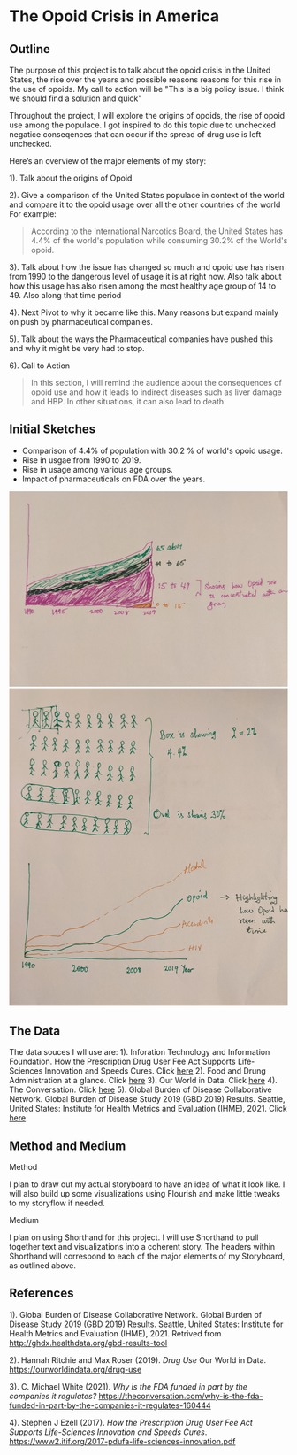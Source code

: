 
# The Opoid Crisis in America

## Outline
The purpose of this project is to talk about the opoid crisis in the United States, the rise over the years and possible reasons reasons for this rise in the use of opoids. My call to action will be "This is a big policy issue. I think we should find a solution and quick"

Throughout the project, I will explore the origins of opoids, the rise of opoid use among the populace. I got inspired to do this topic due to unchecked negatice conseqences that can occur if the spread of drug use is left unchecked.

Here’s an overview of the major elements of my story:

1). Talk about the origins of Opoid

2). Give a comparison of the United States populace in context of the world and compare it to the opoid usage over all the other countries of the world
  For example:
  > According to the International Narcotics Board, the United States has 4.4% of the world's population while consuming 30.2% of the World's opoid.

3). Talk about how the issue has changed so much and opoid use has risen from 1990 to the dangerous level of usage it is at right now. Also talk about how this usage has also risen among the most healthy age group of 14 to 49. Also along that time period

4). Next Pivot to why it became like this. Many reasons but expand mainly on push by pharmaceutical companies.

5). Talk about the ways the Pharmaceutical companies have pushed this and why it might be very had to stop.

6). Call to Action
> In this section, I will remind the audience about the consequences of opoid use and how it leads to indirect diseases such as liver damage and HBP. In other situations, it can also lead to death.


## Initial Sketches
- Comparison of 4.4% of population with 30.2 % of world's opoid usage.
- Rise in usgae from 1990 to 2019.
- Rise in usage among various age groups.
- Impact of pharmaceuticals on FDA over the years.

![](PXL_20220222_221753789_2.jpg)
![](PXL_20220222_221740329.MP_2.jpg)

## The Data

The data souces I wll use are:
1). Inforation Technology and Information Foundation.  How the Prescription Drug User Fee Act Supports Life-Sciences Innovation and Speeds Cures. Click [here](https://www2.itif.org/2017-pdufa-life-sciences-innovation.pdf)
2). Food and Drung Administration at a glance. Click [here](https://www.fda.gov/about-fda/fda-basics/fact-sheet-fda-glance)
3). Our World in Data. Click [here](https://ourworldindata.org/drug-use)
4). The Conversation. Click [here](https://theconversation.com/why-is-the-fda-funded-in-part-by-the-companies-it-regulates-160444)
5). Global Burden of Disease Collaborative Network. Global Burden of Disease Study 2019 (GBD 2019) Results. Seattle, United States: Institute for Health Metrics and Evaluation (IHME), 2021. Click [here](http://ghdx.healthdata.org/gbd-results-tool)

## Method and Medium
Method

I plan to draw out my actual storyboard to have an idea of what it look like. I will also build up some visualizations using Flourish and make little tweaks to my storyflow if needed.

Medium

I plan on using Shorthand for this project. I will use Shorthand to pull together text and visualizations into a coherent story. The headers within Shorthand will correspond to each of the major elements of my Storyboard, as outlined above.

## References
1). Global Burden of Disease Collaborative Network. Global Burden of Disease Study 2019 (GBD 2019) Results. Seattle, United States: Institute for Health Metrics and Evaluation (IHME), 2021. Retrived from http://ghdx.healthdata.org/gbd-results-tool

2). Hannah Ritchie and Max Roser (2019). _Drug Use_ Our World in Data. https://ourworldindata.org/drug-use

3). C. Michael White (2021). _Why is the FDA funded in part by the companies it regulates?_ https://theconversation.com/why-is-the-fda-funded-in-part-by-the-companies-it-regulates-160444

4). Stephen J Ezell (2017). _How the Prescription Drug User Fee Act Supports Life-Sciences Innovation and Speeds Cures_. https://www2.itif.org/2017-pdufa-life-sciences-innovation.pdf



